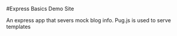 #Express Basics Demo Site

An express app that severs mock blog info.
Pug.js is used to serve templates
